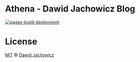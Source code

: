 # Athena - Dawid Jachowicz Blog

[![pages-build-deployment](https://github.com/SirSpec/Athena/actions/workflows/pages/pages-build-deployment/badge.svg?branch=master)](https://github.com/SirSpec/Athena/actions/workflows/pages/pages-build-deployment)

# License
[MIT](./LICENSE) © [Dawid Jachowicz](https://github.com/SirSpec)